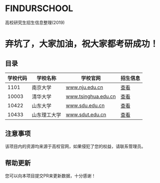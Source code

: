 # FINDURSCHOOL
高校研究生招生信息整理(2019)
# 弃坑了，大家加油，祝大家都考研成功！
## 目录  
| 学校代码 | 学校名称 | 学校官网 | 招生信息 |
| - | - | - | - |
| 1101 | 南京大学 | www.nju.edu.cn | [查看](南京大学/README.md) |
| 10003 | 清华大学 | www.tsinghua.edu.cn | [查看](清华大学/README.md) |
| 10422 | 山东大学 | www.sdu.edu.cn | [查看](山东大学/README.md) |
| 10433 | 山东理工大学 | www.sdut.edu.cn | [查看](山东理工大学/README.md) |

## 注意事项
该项目内的资源均来源于高校官网，如果侵犯了您的权益，请联系管理员。

## 帮助更新
您可以向本项目提交PR来更新数据，十分感谢！
